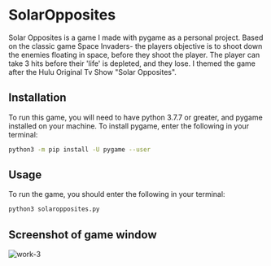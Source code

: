 # SolarOpposites
Solar Opposites is a game I made with pygame as a personal project. Based on the classic game Space Invaders- the players objective is to shoot down the enemies floating in space, before they shoot the player. The player can take 3 hits before their 'life' is depleted, and they lose. I themed the game after the Hulu Original Tv Show "Solar Opposites". 

## Installation

To run this game, you will need to have python 3.7.7 or greater, and pygame installed on your machine. 
To install pygame, enter the following in your terminal:

```bash
python3 -m pip install -U pygame --user
```

## Usage

To run the game, you should enter the following in your terminal:

```bash
python3 solaropposites.py
```

## Screenshot of game window
![work-3](https://user-images.githubusercontent.com/78006563/118748456-6271f880-b821-11eb-9371-ed2a642f17d3.jpg)



